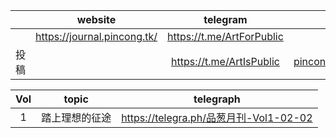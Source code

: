 ||website|telegram|email|
|:-:|:-:|:-:|:-:|
||https://journal.pincong.tk/|https://t.me/ArtForPublic||
|投稿||https://t.me/ArtIsPublic|pincongmagazine@protonmail.com|

|Vol|topic|telegraph|
|:-:|:-:|:-:|
|1|踏上理想的征途|https://telegra.ph/品葱月刊-Vol1-02-02|
